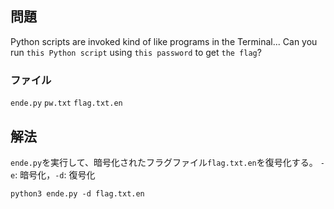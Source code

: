 ## 問題

Python scripts are invoked kind of like programs in the Terminal... Can you run `this Python script` using `this password` to get `the flag`?

### ファイル

`ende.py`
`pw.txt`
`flag.txt.en`

## 解法

`ende.py`を実行して、暗号化されたフラグファイル`flag.txt.en`を復号化する。
`-e`: 暗号化，`-d`: 復号化

```
python3 ende.py -d flag.txt.en
```
